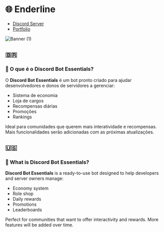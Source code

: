 # 🌐 Enderline

- [Discord Server](https://discord.gg/jPcjXZB7eX) 
- [Portfolio](https://enderline.netlify.app/)

![Banner (1)](https://github.com/user-attachments/assets/4eaddf87-f386-4217-ab1c-54186ef36acf)

## 🇧🇷 

### 📌 O que é o Discord Bot Essentials?

O **Discord Bot Essentials** é um bot pronto criado para ajudar desenvolvedores e donos de servidores a gerenciar:

- Sistema de economia  
- Loja de cargos  
- Recompensas diárias  
- Promoções  
- Rankings  

Ideal para comunidades que querem mais interatividade e recompensas. Mais funcionalidades serão adicionadas com as próximas atualizações.

## 🇺🇸 

### 📌 What is Discord Bot Essentials?

**Discord Bot Essentials** is a ready-to-use bot designed to help developers and server owners manage:

- Economy system  
- Role shop  
- Daily rewards  
- Promotions  
- Leaderboards  

Perfect for communities that want to offer interactivity and rewards. More features will be added over time.
